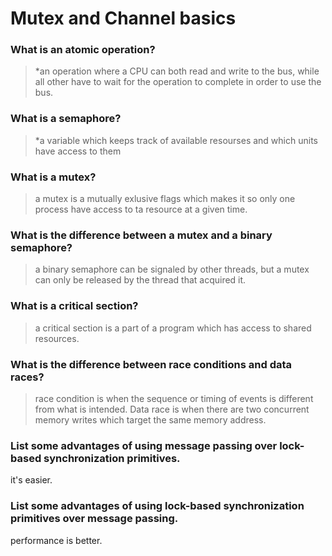 # Mutex and Channel basics

### What is an atomic operation?
> *an operation where a CPU can both read and write to the bus, while all other have to wait for the operation to complete in order to use the bus.

### What is a semaphore?
> *a variable which keeps track of available resourses and which units have access to them

### What is a mutex?
>  a mutex is a mutually exlusive flags which makes it so only one process have access to ta resource at a given time.

### What is the difference between a mutex and a binary semaphore?
>  a binary semaphore can be signaled by other threads, but a mutex can only be released by the thread that acquired it.

### What is a critical section?
> a critical section is a part of a program which has access to shared resources.

### What is the difference between race conditions and data races?
 > race condition is when the sequence or timing of events is different from what is intended. Data race is when there are two concurrent memory writes which target the same memory address.

### List some advantages of using message passing over lock-based synchronization primitives.
 it's easier.

### List some advantages of using lock-based synchronization primitives over message passing.
performance is better.
